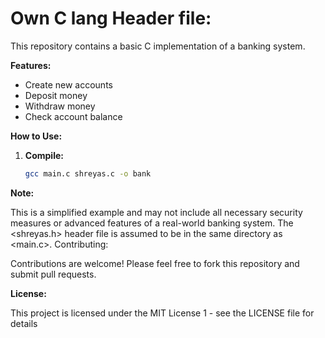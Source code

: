 # Own C lang Header file: 

This repository contains a basic C implementation of a banking system.

**Features:**

* Create new accounts
* Deposit money
* Withdraw money
* Check account balance

**How to Use:**

1. **Compile:**
   ```bash
   gcc main.c shreyas.c -o bank
   
**Note:**

This is a simplified example and may not include all necessary security measures or advanced features of a real-world banking system.
The <shreyas.h> header file is assumed to be in the same directory as <main.c>.
Contributing:

Contributions are welcome! Please feel free to fork this repository and submit pull requests.

**License:**

This project is licensed under the MIT License 1  - see the LICENSE file for details

